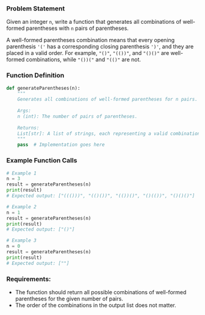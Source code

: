 ### Problem Statement

Given an integer `n`, write a function that generates all combinations of well-formed parentheses with `n` pairs of parentheses.

A well-formed parentheses combination means that every opening parenthesis `'('` has a corresponding closing parenthesis `')'`, and they are placed in a valid order. For example, `"()"`, `"(())"`, and `"()()"` are well-formed combinations, while `"())("` and `"(()"` are not.

### Function Definition

```python
def generateParentheses(n):
    """
    Generates all combinations of well-formed parentheses for n pairs.
    
    Args:
    n (int): The number of pairs of parentheses.
    
    Returns:
    List[str]: A list of strings, each representing a valid combination of parentheses.
    """
    pass  # Implementation goes here
```

### Example Function Calls

```python
# Example 1
n = 3
result = generateParentheses(n)
print(result)
# Expected output: ["((()))", "(()())", "(())()", "()(())", "()()()"]

# Example 2
n = 1
result = generateParentheses(n)
print(result)
# Expected output: ["()"]

# Example 3
n = 0
result = generateParentheses(n)
print(result)
# Expected output: [""]
```

### Requirements:
- The function should return all possible combinations of well-formed parentheses for the given number of pairs.
- The order of the combinations in the output list does not matter.